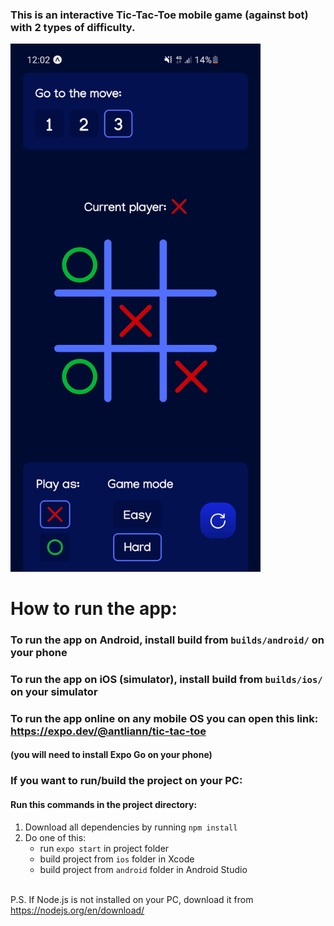 ### This is an interactive Tic-Tac-Toe mobile game (against bot) with 2 types of difficulty.

<img src="./screenshot.png" alt="screenshot" width="400"/>

# How to run the app:

### To run the app on Android, install build from `builds/android/` on your phone
### To run the app on iOS (simulator), install build from `builds/ios/` on your simulator


### To run the app online on any mobile OS you can open this link: https://expo.dev/@antliann/tic-tac-toe
#### (you will need to install Expo Go on your phone)


### If you want to run/build the project on your PC:

#### Run this commands in the project directory:
1) Download all dependencies by running `npm install`
2) Do one of this:
    - run `expo start` in project folder
    - build project from `ios` folder in Xcode
    - build project from `android` folder in Android Studio


\
P.S. If Node.js is not installed on your PC, download it from
https://nodejs.org/en/download/
